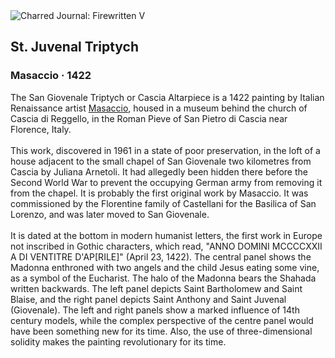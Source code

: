 <div class="artwork-of-the-day">
  <div class="container">
    <div class="img-wrapper">
      <img
        src="https://uploads4.wikiart.org/images/masaccio/st-juvenal-triptych-1422.jpg!Large.jpg"
        alt="Charred Journal: Firewritten V" />
    </div>
    <div class="artwork-detail">
      <div class="artwork-origin"> 
        <h2 class="artwork-name">St. Juvenal Triptych</h2>
        <h3 class="artist">
          Masaccio
                    ·  1422
        </h3>
      </div>
      <p class="description">
        <span class="artwork-description-text ng-binding" ng-bind-html="viewModel.ArtworkOfTheDay.Description | unsafe">The San Giovenale Triptych or Cascia Altarpiece is a 1422 painting by Italian Renaissance artist <a target="_blank" href="/en/masaccio">Masaccio</a>, housed in a museum behind the church of Cascia di Reggello, in the Roman Pieve of San Pietro di Cascia near Florence, Italy.
<br>
<br>This work, discovered in 1961 in a state of poor preservation, in the loft of a house adjacent to the small chapel of San Giovenale two kilometres from Cascia by Juliana Arnetoli. It had allegedly been hidden there before the Second World War to prevent the occupying German army from removing it from the chapel. It is probably the first original work by Masaccio. It was commissioned by the Florentine family of Castellani for the Basilica of San Lorenzo, and was later moved to San Giovenale.
<br>
<br>It is dated at the bottom in modern humanist letters, the first work in Europe not inscribed in Gothic characters, which read, "ANNO DOMINI MCCCCXXII A DI VENTITRE D'AP[RILE]" (April 23, 1422). The central panel shows the Madonna enthroned with two angels and the child Jesus eating some vine, as a symbol of the Eucharist. The halo of the Madonna bears the Shahada written backwards. The left panel depicts Saint Bartholomew and Saint Blaise, and the right panel depicts Saint Anthony and Saint Juvenal (Giovenale). The left and right panels show a marked influence of 14th century models, while the complex perspective of the centre panel would have been something new for its time. Also, the use of three-dimensional solidity makes the painting revolutionary for its time.</span>
                        <div class="text-shadow-container" ng-show="showShadow" style=""></div>
      </p>
    </div>
  </div>

</div>
